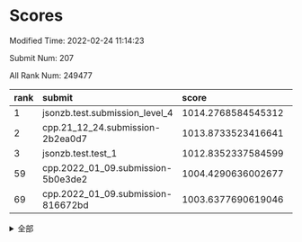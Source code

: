 # Scores

Modified Time: 2022-02-24 11:14:23

Submit Num: 207

All Rank Num: 249477

| rank |               submit               |       score        |       sigma        | pk_num |
| :--- | :--------------------------------- | :----------------- | :----------------- | :----- |
| 1    | jsonzb.test.submission_level_4     | 1014.2768584545312 | 0.8238401249926119 | 4825   |
| 2    | cpp.21_12_24.submission-2b2ea0d7   | 1013.8733523416641 | 0.8331659097097408 | 4821   |
| 3    | jsonzb.test.test_1                 | 1012.8352337584599 | 0.8027675297210486 | 4819   |
| 59   | cpp.2022_01_09.submission-5b0e3de2 | 1004.4290636002677 | 0.7154780378637042 | 4818   |
| 69   | cpp.2022_01_09.submission-816672bd | 1003.6377690619046 | 0.7124423522093998 | 4821   |


<details>
<summary>全部</summary>

| rank |                 submit                 |       score        |       sigma        | pk_num |
| :--- | :------------------------------------- | :----------------- | :----------------- | :----- |
| 1    | jsonzb.test.submission_level_4         | 1014.2768584545312 | 0.8238401249926119 | 4825   |
| 2    | cpp.21_12_24.submission-2b2ea0d7       | 1013.8733523416641 | 0.8331659097097408 | 4821   |
| 3    | jsonzb.test.test_1                     | 1012.8352337584599 | 0.8027675297210486 | 4819   |
| 4    | gobigger.level_3.submission_level_3_39 | 1012.1311894428572 | 0.7790109661270962 | 4817   |
| 5    | gobigger.level_3.submission_level_3_25 | 1011.5445259091513 | 0.7617859890432488 | 4820   |
| 6    | gobigger.level_3.submission_level_3_1  | 1011.0213871192981 | 0.7683397828779857 | 4825   |
| 7    | gobigger.level_3.submission_level_3_41 | 1010.9338552285498 | 0.784653188612606  | 4824   |
| 8    | gobigger.level_3.submission_level_3_32 | 1010.8276184708008 | 0.7762008361541466 | 4815   |
| 9    | gobigger.level_3.submission_level_3_15 | 1010.8063430734462 | 0.767126951365101  | 4819   |
| 10   | gobigger.level_3.submission_level_3_11 | 1010.7859204862617 | 0.7813392808689952 | 4825   |
| 11   | gobigger.level_3.submission_level_3_7  | 1010.7249294235398 | 0.7719191367249316 | 4820   |
| 12   | gobigger.level_3.submission_level_3_33 | 1010.6831547290043 | 0.757326870654383  | 4818   |
| 13   | gobigger.level_3.submission_level_3_42 | 1010.5835044679196 | 0.7567421665003494 | 4825   |
| 14   | gobigger.level_3.submission_level_3_2  | 1010.5708104011603 | 0.7699521445362281 | 4817   |
| 15   | gobigger.level_3.submission_level_3_45 | 1010.3851196604165 | 0.7498056817719714 | 4818   |
| 16   | gobigger.level_3.submission_level_3_43 | 1010.3371578031762 | 0.7566473975728216 | 4823   |
| 17   | gobigger.level_3.submission_level_3_16 | 1010.3170332746665 | 0.770719298935745  | 4823   |
| 18   | gobigger.level_3.submission_level_3_37 | 1010.2741015679494 | 0.7701910784319067 | 4826   |
| 19   | gobigger.level_3.submission_level_3_26 | 1010.2672040715661 | 0.7758304246370812 | 4820   |
| 20   | gobigger.level_3.submission_level_3_9  | 1010.1510975211073 | 0.7632997799926633 | 4820   |
| 21   | gobigger.level_3.submission_level_3_0  | 1010.1449380603482 | 0.7584274956526529 | 4818   |
| 22   | gobigger.level_3.submission_level_3_28 | 1010.1263743885784 | 0.7616972968387483 | 4821   |
| 23   | gobigger.level_3.submission_level_3_36 | 1010.0538227877536 | 0.7651427664957103 | 4818   |
| 24   | gobigger.level_3.submission_level_3_34 | 1010.0462108459321 | 0.7634843344040274 | 4820   |
| 25   | gobigger.level_3.submission_level_3_20 | 1010.0212506410664 | 0.7376210177809616 | 4825   |
| 26   | gobigger.level_3.submission_level_3_3  | 1010.0069034802214 | 0.7597602025889053 | 4824   |
| 27   | gobigger.level_3.submission_level_3_10 | 1010.0061986837047 | 0.7695820807757573 | 4815   |
| 28   | gobigger.level_3.submission_level_3_35 | 1009.9998124620723 | 0.7597156095808801 | 4828   |
| 29   | gobigger.level_3.submission_level_3_30 | 1009.9617981490507 | 0.7545135178627919 | 4817   |
| 30   | gobigger.level_3.submission_level_3_21 | 1009.8864950922416 | 0.7450294820969761 | 4824   |
| 31   | gobigger.level_3.submission_level_3_46 | 1009.8839684735981 | 0.76023976595183   | 4824   |
| 32   | gobigger.level_3.submission_level_3_48 | 1009.868819839213  | 0.7672947132264154 | 4823   |
| 33   | gobigger.level_3.submission_level_3_23 | 1009.7996538366818 | 0.7402177327550841 | 4817   |
| 34   | gobigger.level_3.submission_level_3_6  | 1009.6545355564092 | 0.7574948610551238 | 4822   |
| 35   | gobigger.level_3.submission_level_3_17 | 1009.6428186855509 | 0.7421222404897151 | 4824   |
| 36   | gobigger.level_3.submission_level_3_24 | 1009.6331820030358 | 0.7689861262158909 | 4821   |
| 37   | gobigger.level_3.submission_level_3_47 | 1009.6096318039629 | 0.772401007180224  | 4823   |
| 38   | gobigger.level_3.submission_level_3_12 | 1009.5837923765533 | 0.762190055651973  | 4824   |
| 39   | gobigger.level_3.submission_level_3_27 | 1009.5269466069731 | 0.7528564604514921 | 4820   |
| 40   | gobigger.level_3.submission_level_3_38 | 1009.5035238854275 | 0.7558520181833251 | 4819   |
| 41   | gobigger.level_3.submission_level_3_18 | 1009.447225814781  | 0.7487169671857679 | 4820   |
| 42   | gobigger.level_3.submission_level_3_49 | 1009.4432566059371 | 0.7409639164847865 | 4819   |
| 43   | gobigger.level_3.submission_level_3_8  | 1009.4341757936896 | 0.7379144870798202 | 4823   |
| 44   | gobigger.level_3.submission_level_3_19 | 1009.3749484696026 | 0.7640585959735167 | 4824   |
| 45   | gobigger.level_3.submission_level_3_13 | 1009.3111307704404 | 0.7255841513777173 | 4821   |
| 46   | gobigger.level_3.submission_level_3_29 | 1009.2969149930698 | 0.7438239161254822 | 4822   |
| 47   | gobigger.level_3.submission_level_3_22 | 1009.2513205169105 | 0.7519717614433009 | 4822   |
| 48   | gobigger.level_3.submission_level_3_14 | 1009.149958218078  | 0.7587510247796868 | 4822   |
| 49   | gobigger.level_3.submission_level_3_40 | 1009.1181843540364 | 0.7407692547135989 | 4824   |
| 50   | gobigger.level_3.submission_level_3_4  | 1009.0918500726083 | 0.7529604056683741 | 4821   |
| 51   | gobigger.level_3.submission_level_3_5  | 1008.7428085202372 | 0.7261390396455789 | 4822   |
| 52   | gobigger.level_3.submission_level_3_31 | 1008.5169864784681 | 0.7410733416431062 | 4821   |
| 53   | gobigger.level_3.submission_level_3_44 | 1008.2745943083455 | 0.7277988759146551 | 4820   |
| 54   | gobigger.level_1.submission_level_1_29 | 1005.625345696672  | 0.725759721900231  | 4817   |
| 55   | gobigger.level_1.submission_level_1_23 | 1005.01724887055   | 0.722510512448072  | 4821   |
| 56   | gobigger.level_1.submission_level_1_27 | 1004.8702838580008 | 0.7246283837732866 | 4821   |
| 57   | gobigger.level_1.submission_level_1_28 | 1004.5400777785799 | 0.7126034867825516 | 4819   |
| 58   | gobigger.level_1.submission_level_1_39 | 1004.4649649426977 | 0.7196445917241818 | 4823   |
| 59   | cpp.2022_01_09.submission-5b0e3de2     | 1004.4290636002677 | 0.7154780378637042 | 4818   |
| 60   | gobigger.level_1.submission_level_1_34 | 1004.2633575074335 | 0.7116251647073432 | 4820   |
| 61   | gobigger.level_1.submission_level_1_14 | 1004.2479330074889 | 0.7107919284057941 | 4824   |
| 62   | gobigger.level_1.submission_level_1_18 | 1004.1355162731833 | 0.729071983697673  | 4821   |
| 63   | gobigger.level_1.submission_level_1_16 | 1004.0001114765971 | 0.7146864430624009 | 4822   |
| 64   | gobigger.level_1.submission_level_1_3  | 1003.8288978212713 | 0.7182584833686088 | 4821   |
| 65   | gobigger.level_1.submission_level_1_45 | 1003.8004321353901 | 0.7252093865953652 | 4818   |
| 66   | gobigger.level_1.submission_level_1_0  | 1003.7878627065082 | 0.7052566478737888 | 4821   |
| 67   | gobigger.level_1.submission_level_1_13 | 1003.7687494883767 | 0.7306090239050009 | 4823   |
| 68   | gobigger.level_1.submission_level_1_2  | 1003.6775483878793 | 0.7094030861006093 | 4822   |
| 69   | cpp.2022_01_09.submission-816672bd     | 1003.6377690619046 | 0.7124423522093998 | 4821   |
| 70   | gobigger.level_1.submission_level_1_35 | 1003.5281786124624 | 0.7164441099612302 | 4819   |
| 71   | gobigger.level_1.submission_level_1_11 | 1003.456313506295  | 0.709205832455185  | 4819   |
| 72   | gobigger.level_1.submission_level_1_32 | 1003.425768293328  | 0.7222495283448889 | 4815   |
| 73   | gobigger.level_1.submission_level_1_17 | 1003.4003636839134 | 0.7130615881364488 | 4822   |
| 74   | gobigger.level_1.submission_level_1_25 | 1003.3636183523037 | 0.7148982747846625 | 4825   |
| 75   | gobigger.level_1.submission_level_1_44 | 1003.326987738613  | 0.7217701394963759 | 4822   |
| 76   | gobigger.level_1.submission_level_1_46 | 1003.2926095097571 | 0.7107109032363653 | 4824   |
| 77   | gobigger.level_1.submission_level_1_31 | 1003.275457793139  | 0.7140075416789103 | 4815   |
| 78   | gobigger.level_1.submission_level_1_48 | 1003.1468932503365 | 0.7055826711420679 | 4816   |
| 79   | gobigger.level_1.submission_level_1_10 | 1003.1252531487439 | 0.7045188442164446 | 4824   |
| 80   | gobigger.level_1.submission_level_1_36 | 1003.1118277454749 | 0.7036909441053428 | 4823   |
| 81   | gobigger.level_1.submission_level_1_49 | 1003.0925797317309 | 0.7101019611061286 | 4819   |
| 82   | gobigger.level_1.submission_level_1_12 | 1002.9815786614694 | 0.7149153712160186 | 4823   |
| 83   | gobigger.level_1.submission_level_1_43 | 1002.9079281819251 | 0.7130033818192374 | 4820   |
| 84   | gobigger.level_1.submission_level_1_4  | 1002.8979723564102 | 0.7109278643678921 | 4818   |
| 85   | gobigger.level_1.submission_level_1_9  | 1002.8951915197031 | 0.7101548861124418 | 4817   |
| 86   | gobigger.level_1.submission_level_1_7  | 1002.8709781122739 | 0.7067454769189035 | 4822   |
| 87   | gobigger.level_1.submission_level_1_1  | 1002.854581533502  | 0.7221241401458461 | 4822   |
| 88   | gobigger.level_1.submission_level_1_8  | 1002.8275358041816 | 0.7174116976230029 | 4817   |
| 89   | gobigger.level_1.submission_level_1_26 | 1002.8155040626244 | 0.7101713842342056 | 4822   |
| 90   | gobigger.level_1.submission_level_1_20 | 1002.7812545640425 | 0.7210392724636749 | 4820   |
| 91   | gobigger.level_1.submission_level_1_24 | 1002.7466444056445 | 0.7156448301204377 | 4823   |
| 92   | gobigger.level_1.submission_level_1_22 | 1002.7259560671237 | 0.7149445101645967 | 4821   |
| 93   | gobigger.level_1.submission_level_1_6  | 1002.7234599937102 | 0.716109164991859  | 4818   |
| 94   | gobigger.level_1.submission_level_1_33 | 1002.7011857230628 | 0.7115841250816898 | 4817   |
| 95   | gobigger.level_1.submission_level_1_5  | 1002.6299711961566 | 0.7119691772903493 | 4823   |
| 96   | gobigger.level_1.submission_level_1_21 | 1002.6015177728138 | 0.7199008563266337 | 4821   |
| 97   | gobigger.level_1.submission_level_1_15 | 1002.5531021194022 | 0.7013415730756879 | 4815   |
| 98   | gobigger.level_1.submission_level_1_41 | 1002.4401991051544 | 0.7154749731019913 | 4820   |
| 99   | gobigger.level_1.submission_level_1_30 | 1002.2756284726831 | 0.716292724707593  | 4827   |
| 100  | gobigger.level_1.submission_level_1_19 | 1002.2585499128708 | 0.7072862006342723 | 4820   |
| 101  | gobigger.level_1.submission_level_1_38 | 1002.2432638697275 | 0.7099598062654965 | 4822   |
| 102  | gobigger.level_1.submission_level_1_37 | 1002.1243830585034 | 0.7172352423344603 | 4821   |
| 103  | gobigger.level_1.submission_level_1_42 | 1002.0514901635887 | 0.7139252856279356 | 4823   |
| 104  | gobigger.level_1.submission_level_1_47 | 1001.8282596805809 | 0.7198005737165816 | 4821   |
| 105  | gobigger.level_1.submission_level_1_40 | 1001.2740784744436 | 0.699753920126934  | 4817   |
| 106  | gobigger.random.submission_random_39   | 997.6166037038631  | 0.7088690582064398 | 4818   |
| 107  | gobigger.random.submission_random_12   | 997.2707040128976  | 0.7100246224165371 | 4820   |
| 108  | gobigger.random.submission_random_3    | 997.2397702062252  | 0.7015637901174994 | 4818   |
| 109  | gobigger.random.submission_random_13   | 997.069333136684   | 0.701415656970417  | 4821   |
| 110  | gobigger.random.submission_random_21   | 996.9097283689996  | 0.7117352849667357 | 4821   |
| 111  | gobigger.random.submission_random_1    | 996.875899727572   | 0.7041651185297022 | 4820   |
| 112  | gobigger.random.submission_random_6    | 996.8637321072813  | 0.7102738050045188 | 4818   |
| 113  | gobigger.random.submission_random_24   | 996.7888419812227  | 0.7077767877241719 | 4821   |
| 114  | gobigger.random.submission_random_41   | 996.7631080084961  | 0.7065472515117993 | 4820   |
| 115  | gobigger.random.submission_random_37   | 996.7190496615281  | 0.7112445427804146 | 4821   |
| 116  | gobigger.random.submission_random_25   | 996.5726151212796  | 0.7263699182706457 | 4822   |
| 117  | gobigger.random.submission_random_43   | 996.5445899060579  | 0.693348063791668  | 4821   |
| 118  | gobigger.random.submission_random_10   | 996.4743924753197  | 0.7036953325506716 | 4818   |
| 119  | gobigger.random.submission_random_4    | 996.4447996174453  | 0.7171874169766708 | 4823   |
| 120  | gobigger.random.submission_random_30   | 996.4083381574441  | 0.7178280906579811 | 4820   |
| 121  | gobigger.random.submission_random_16   | 996.3159087383683  | 0.7044068467113378 | 4818   |
| 122  | gobigger.random.submission_random_44   | 996.3116788573648  | 0.713512376751556  | 4823   |
| 123  | gobigger.random.submission_random_49   | 996.2628264797426  | 0.697894361652366  | 4817   |
| 124  | gobigger.random.submission_random_19   | 996.1916040315473  | 0.7130878013066787 | 4815   |
| 125  | gobigger.random.submission_random_35   | 996.1280921326256  | 0.7267657820905115 | 4821   |
| 126  | gobigger.random.submission_random_5    | 996.0746161917252  | 0.7107114885559116 | 4811   |
| 127  | gobigger.random.submission_random_22   | 996.0721975544433  | 0.724594393727444  | 4824   |
| 128  | gobigger.random.submission_random_27   | 995.9988822600818  | 0.7026060485806109 | 4817   |
| 129  | gobigger.random.submission_random_9    | 995.8854152765454  | 0.7150190712327594 | 4820   |
| 130  | gobigger.random.submission_random_18   | 995.871024923586   | 0.7065314736679232 | 4822   |
| 131  | gobigger.random.submission_random_42   | 995.8499220409971  | 0.6929765979201408 | 4823   |
| 132  | gobigger.random.submission_random_33   | 995.847068507293   | 0.7036239733793966 | 4819   |
| 133  | gobigger.random.submission_random_17   | 995.804198233239   | 0.7213581832668076 | 4823   |
| 134  | gobigger.random.submission_random_2    | 995.7794890671653  | 0.7231553486517683 | 4821   |
| 135  | gobigger.random.submission_random_15   | 995.7665519761324  | 0.6997136053264271 | 4822   |
| 136  | gobigger.random.submission_random_32   | 995.7099183451685  | 0.7107913338558735 | 4821   |
| 137  | gobigger.random.submission_random_20   | 995.6361157778056  | 0.7042472925159308 | 4819   |
| 138  | gobigger.random.submission_random_0    | 995.6315138728742  | 0.7091539643662528 | 4824   |
| 139  | gobigger.random.submission_random_7    | 995.6275363628405  | 0.7139917720704795 | 4821   |
| 140  | gobigger.random.submission_random_28   | 995.5389105189508  | 0.7098721429042395 | 4820   |
| 141  | gobigger.random.submission_random_45   | 995.48498653867    | 0.7256308982825762 | 4819   |
| 142  | gobigger.random.submission_random_14   | 995.4743219153679  | 0.7167656453497099 | 4823   |
| 143  | gobigger.random.submission_random_46   | 995.4709517162192  | 0.716145591798118  | 4827   |
| 144  | gobigger.level_2.submission_level_2_39 | 995.4415723912871  | 0.72383698504031   | 4820   |
| 145  | gobigger.random.submission_random_40   | 995.4012429369752  | 0.710753301225127  | 4826   |
| 146  | gobigger.random.submission_random_48   | 995.319219529157   | 0.7014727939145697 | 4820   |
| 147  | gobigger.random.submission_random_29   | 995.1164047639438  | 0.7174992825445812 | 4822   |
| 148  | gobigger.random.submission_random_47   | 995.1076692662442  | 0.7139926481941209 | 4825   |
| 149  | gobigger.random.submission_random_36   | 995.0706895539118  | 0.7237626701251989 | 4826   |
| 150  | gobigger.random.submission_random_26   | 995.0627777130455  | 0.7152858501021718 | 4818   |
| 151  | gobigger.random.submission_random_8    | 994.8141291812673  | 0.7137318353650163 | 4819   |
| 152  | gobigger.random.submission_random_23   | 994.6482611105881  | 0.7060544738826942 | 4823   |
| 153  | gobigger.level_2.submission_level_2_4  | 994.5818970703605  | 0.7274863197842529 | 4818   |
| 154  | gobigger.random.submission_random_38   | 994.4856046577038  | 0.708697831895461  | 4815   |
| 155  | gobigger.random.submission_random_34   | 994.4184496455515  | 0.7151739295261227 | 4818   |
| 156  | gobigger.random.submission_random_11   | 994.4176034560921  | 0.7370104077067157 | 4825   |
| 157  | gobigger.level_2.submission_level_2_5  | 994.0002528771693  | 0.7231830745024554 | 4820   |
| 158  | gobigger.level_2.submission_level_2_19 | 993.8911318615764  | 0.7171147135085032 | 4822   |
| 159  | gobigger.random.submission_random_31   | 993.7279056406618  | 0.7224682118967665 | 4825   |
| 160  | gobigger.level_2.submission_level_2_48 | 993.4341705993695  | 0.7326663967151814 | 4820   |
| 161  | gobigger.level_2.submission_level_2_47 | 993.2176235593081  | 0.7367888851328991 | 4818   |
| 162  | gobigger.level_2.submission_level_2_25 | 993.1272031541423  | 0.7418638302834374 | 4816   |
| 163  | gobigger.level_2.submission_level_2_24 | 993.1233171039507  | 0.732674362314554  | 4824   |
| 164  | gobigger.level_2.submission_level_2_10 | 992.9471742800112  | 0.7406428249474505 | 4817   |
| 165  | gobigger.level_2.submission_level_2_44 | 992.9193323240479  | 0.7239243613652858 | 4819   |
| 166  | gobigger.level_2.submission_level_2_41 | 992.8906544617046  | 0.76170622768128   | 4821   |
| 167  | gobigger.level_2.submission_level_2_32 | 992.8189798644565  | 0.7409034819937907 | 4819   |
| 168  | gobigger.level_2.submission_level_2_30 | 992.7488309729159  | 0.7434781159356827 | 4827   |
| 169  | gobigger.level_2.submission_level_2_7  | 992.743801500552   | 0.752533409087147  | 4817   |
| 170  | gobigger.level_2.submission_level_2_13 | 992.7074827802799  | 0.7443635281818557 | 4824   |
| 171  | gobigger.level_2.submission_level_2_17 | 992.6939158211313  | 0.75386684174475   | 4819   |
| 172  | gobigger.level_2.submission_level_2_14 | 992.6783845466844  | 0.735357720078726  | 4819   |
| 173  | gobigger.level_2.submission_level_2_6  | 992.5784912294794  | 0.7489248822641207 | 4819   |
| 174  | gobigger.level_2.submission_level_2_22 | 992.5759409023892  | 0.7362017583863294 | 4821   |
| 175  | gobigger.level_2.submission_level_2_23 | 992.5453728601042  | 0.744871516008688  | 4823   |
| 176  | gobigger.level_2.submission_level_2_12 | 992.5428683590998  | 0.7222316804236181 | 4822   |
| 177  | gobigger.level_2.submission_level_2_15 | 992.4155776688191  | 0.7471179265434561 | 4822   |
| 178  | gobigger.level_2.submission_level_2_18 | 992.3853137529545  | 0.7430973269381591 | 4822   |
| 179  | gobigger.level_2.submission_level_2_9  | 992.3659786178348  | 0.7504796504776577 | 4822   |
| 180  | gobigger.level_2.submission_level_2_21 | 992.3632350283235  | 0.7391590144206877 | 4822   |
| 181  | gobigger.level_2.submission_level_2_36 | 992.3200415358481  | 0.7633362968394449 | 4820   |
| 182  | gobigger.level_2.submission_level_2_27 | 992.1387100852297  | 0.7367637513580431 | 4820   |
| 183  | gobigger.level_2.submission_level_2_26 | 992.1266818490794  | 0.747326622754267  | 4816   |
| 184  | gobigger.level_2.submission_level_2_8  | 992.0657800981156  | 0.7347795052979298 | 4824   |
| 185  | gobigger.level_2.submission_level_2_1  | 991.9927632365433  | 0.7384478676783588 | 4819   |
| 186  | gobigger.level_2.submission_level_2_11 | 991.9493747535117  | 0.7485714186036362 | 4821   |
| 187  | gobigger.level_2.submission_level_2_34 | 991.9255193227684  | 0.735060696968862  | 4819   |
| 188  | gobigger.level_2.submission_level_2_16 | 991.8568282197167  | 0.7562985962958747 | 4818   |
| 189  | gobigger.level_2.submission_level_2_35 | 991.8414552584123  | 0.7411422211072035 | 4822   |
| 190  | gobigger.level_2.submission_level_2_28 | 991.6939050015217  | 0.7497819266788002 | 4823   |
| 191  | gobigger.level_2.submission_level_2_33 | 991.6512355640915  | 0.7498707942108247 | 4820   |
| 192  | gobigger.level_2.submission_level_2_2  | 991.5773284283181  | 0.7482834021572863 | 4824   |
| 193  | gobigger.level_2.submission_level_2_40 | 991.5303275885291  | 0.7577451429271608 | 4819   |
| 194  | gobigger.level_2.submission_level_2_46 | 991.50798808597    | 0.7515830782399009 | 4824   |
| 195  | gobigger.level_2.submission_level_2_20 | 991.5006061617389  | 0.7682870580076397 | 4824   |
| 196  | gobigger.level_2.submission_level_2_49 | 991.4928946533847  | 0.7565993503145271 | 4819   |
| 197  | gobigger.level_2.submission_level_2_0  | 991.3468826773399  | 0.7451946374689478 | 4822   |
| 198  | gobigger.level_2.submission_level_2_37 | 991.1912301812076  | 0.7720834037426015 | 4825   |
| 199  | gobigger.level_2.submission_level_2_45 | 991.0497560743893  | 0.7774827809164788 | 4822   |
| 200  | gobigger.level_2.submission_level_2_29 | 991.0387384178135  | 0.7564158110220585 | 4819   |
| 201  | gobigger.level_2.submission_level_2_31 | 991.0252788168734  | 0.7579487575432952 | 4822   |
| 202  | gobigger.level_2.submission_level_2_3  | 990.6904080002113  | 0.7495939152885558 | 4822   |
| 203  | gobigger.level_2.submission_level_2_42 | 990.2752975839767  | 0.7570822295170468 | 4824   |
| 204  | gobigger.level_2.submission_level_2_43 | 989.8375793114222  | 0.7923138956006109 | 4824   |
| 205  | gobigger.level_2.submission_level_2_38 | 989.5755756856676  | 0.7928420180771993 | 4820   |
| 206  | gobigger.none.submission_none_1        | 978.1502061271808  | 1.37017870941866   | 4820   |
| 207  | gobigger.none.submission_none_0        | 976.3542986685336  | 1.4209481948586138 | 4819   |

</details>